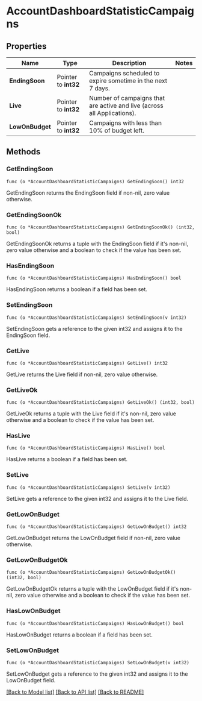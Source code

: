 # AccountDashboardStatisticCampaigns

## Properties

Name | Type | Description | Notes
------------ | ------------- | ------------- | -------------
**EndingSoon** | Pointer to **int32** | Campaigns scheduled to expire sometime in the next 7 days. | 
**Live** | Pointer to **int32** | Number of campaigns that are active and live (across all Applications). | 
**LowOnBudget** | Pointer to **int32** | Campaigns with less than 10% of budget left. | 

## Methods

### GetEndingSoon

`func (o *AccountDashboardStatisticCampaigns) GetEndingSoon() int32`

GetEndingSoon returns the EndingSoon field if non-nil, zero value otherwise.

### GetEndingSoonOk

`func (o *AccountDashboardStatisticCampaigns) GetEndingSoonOk() (int32, bool)`

GetEndingSoonOk returns a tuple with the EndingSoon field if it's non-nil, zero value otherwise
and a boolean to check if the value has been set.

### HasEndingSoon

`func (o *AccountDashboardStatisticCampaigns) HasEndingSoon() bool`

HasEndingSoon returns a boolean if a field has been set.

### SetEndingSoon

`func (o *AccountDashboardStatisticCampaigns) SetEndingSoon(v int32)`

SetEndingSoon gets a reference to the given int32 and assigns it to the EndingSoon field.

### GetLive

`func (o *AccountDashboardStatisticCampaigns) GetLive() int32`

GetLive returns the Live field if non-nil, zero value otherwise.

### GetLiveOk

`func (o *AccountDashboardStatisticCampaigns) GetLiveOk() (int32, bool)`

GetLiveOk returns a tuple with the Live field if it's non-nil, zero value otherwise
and a boolean to check if the value has been set.

### HasLive

`func (o *AccountDashboardStatisticCampaigns) HasLive() bool`

HasLive returns a boolean if a field has been set.

### SetLive

`func (o *AccountDashboardStatisticCampaigns) SetLive(v int32)`

SetLive gets a reference to the given int32 and assigns it to the Live field.

### GetLowOnBudget

`func (o *AccountDashboardStatisticCampaigns) GetLowOnBudget() int32`

GetLowOnBudget returns the LowOnBudget field if non-nil, zero value otherwise.

### GetLowOnBudgetOk

`func (o *AccountDashboardStatisticCampaigns) GetLowOnBudgetOk() (int32, bool)`

GetLowOnBudgetOk returns a tuple with the LowOnBudget field if it's non-nil, zero value otherwise
and a boolean to check if the value has been set.

### HasLowOnBudget

`func (o *AccountDashboardStatisticCampaigns) HasLowOnBudget() bool`

HasLowOnBudget returns a boolean if a field has been set.

### SetLowOnBudget

`func (o *AccountDashboardStatisticCampaigns) SetLowOnBudget(v int32)`

SetLowOnBudget gets a reference to the given int32 and assigns it to the LowOnBudget field.


[[Back to Model list]](../README.md#documentation-for-models) [[Back to API list]](../README.md#documentation-for-api-endpoints) [[Back to README]](../README.md)


